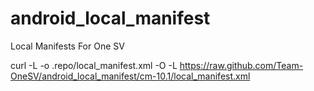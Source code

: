 android_local_manifest
======================

Local Manifests For One SV

curl -L -o .repo/local_manifest.xml -O -L https://raw.github.com/Team-OneSV/android_local_manifest/cm-10.1/local_manifest.xml
